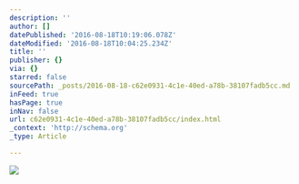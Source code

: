 ```yaml
---
description: ''
author: []
datePublished: '2016-08-18T10:19:06.078Z'
dateModified: '2016-08-18T10:04:25.234Z'
title: ''
publisher: {}
via: {}
starred: false
sourcePath: _posts/2016-08-18-c62e0931-4c1e-40ed-a78b-38107fadb5cc.md
inFeed: true
hasPage: true
inNav: false
url: c62e0931-4c1e-40ed-a78b-38107fadb5cc/index.html
_context: 'http://schema.org'
_type: Article

---
```

![](https://the-grid-user-content.s3-us-west-2.amazonaws.com/68b5e439-c694-4094-89ba-85933209ab00.jpg)